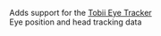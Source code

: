 ﻿Adds support for the [Tobii Eye Tracker](https://tobiigaming.com/)  
Eye position and head tracking data